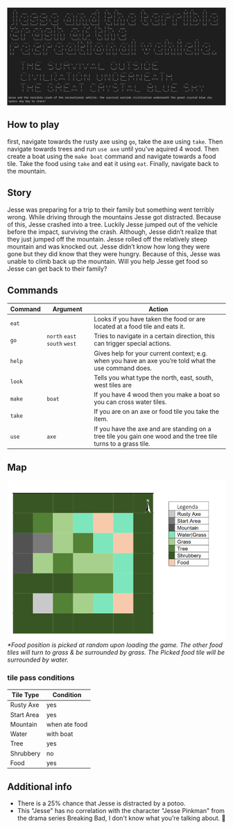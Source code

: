 ![Jesse and the terrible crash of the recriational vehicle: the survival outside civilization underneath the great crystal blue sky.](docs/title_image.png)

## How to play

first, navigate towards the rusty axe using `go`, take the axe using `take`. Then navigate towards trees and run `use axe` until you've aquired 4 wood. Then create a boat using the `make boat` command and navigate towards a food tile. Take the food using `take` and eat it using `eat`. Finally, navigate back to the mountain.

## Story

Jesse was preparing for a trip to their family but something went terribly wrong. While driving through the mountains Jesse got distracted. Because of this, Jesse crashed into a tree. Luckily Jesse jumped out of the vehicle before the impact, surviving the crash. Although, Jesse didn’t realize that they just jumped off the mountain. Jesse rolled off the relatively steep mountain and was knocked out. Jesse didn’t know how long they were gone but they did know that they were hungry. Because of this, Jesse was unable to climb back up the mountain. Will you help Jesse get food so Jesse can get back to their family?

## Commands

| Command | Argument                      | Action                                                                                                         |
| ------- | ----------------------------- | -------------------------------------------------------------------------------------------------------------- |
| `eat`   |                               | Looks if you have taken the food or are located at a food tile and eats it.                                    |
| `go`    | `north` `east` `south` `west` | Tries to navigate in a certain direction, this can trigger special actions.                                    |
| `help`  |                               | Gives help for your current context; e.g. when you have an axe you’re told what the use command does.          |
| `look`  |                               | Tells you what type the north, east, south, west tiles are                                                     |
| `make`  | `boat`                        | If you have 4 wood then you make a boat so you can cross water tiles.                                          |
| `take`  |                               | If you are on an axe or food tile you take the item.                                                           |
| `use`   | `axe`                         | If you have the axe and are standing on a tree tile you gain one wood and the tree tile turns to a grass tile. |

## Map

![map](docs/map.png)<br/>
*\*Food position is picked at random upon loading the game. The other food tiles will turn to grass & be surrounded by grass. The Picked food tile will be surrounded by water.*

### tile pass conditions

| Tile Type  | Condition     |
| ---------- | ------------- |
| Rusty Axe  | yes           |
| Start Area | yes           |
| Mountain   | when ate food |
| Water      | with boat     |
| Tree       | yes           |
| Shrubbery  | no            |
| Food       | yes           |

## Additional info

- There is a 25% chance that Jesse is distracted by a potoo.
- This "Jesse" has no correlation with the character "Jesse Pinkman" from the drama series Breaking Bad, I don't know what you're talking about. :eyes:
